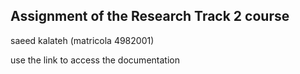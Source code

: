 ## Assignment of the Research Track 2 course 
 saeed kalateh (matricola 4982001)

use the link to access the documentation


